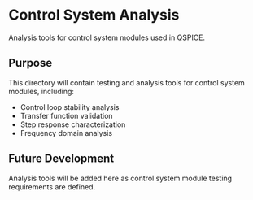 # Control System Analysis

Analysis tools for control system modules used in QSPICE.

## Purpose

This directory will contain testing and analysis tools for control system modules, including:
- Control loop stability analysis
- Transfer function validation
- Step response characterization
- Frequency domain analysis

## Future Development

Analysis tools will be added here as control system module testing requirements are defined.
